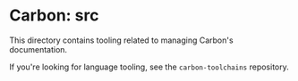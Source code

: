 <!--
Part of the Carbon Language, under the Apache License v2.0 with LLVM Exceptions.
See /LICENSE for license information.
SPDX-License-Identifier: Apache-2.0 WITH LLVM-exception
-->

# Carbon: src

This directory contains tooling related to managing Carbon's documentation.

If you're looking for language tooling, see the `carbon-toolchains` repository.
